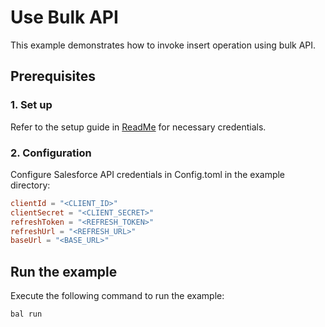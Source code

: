 # Use Bulk API 

This example demonstrates how to invoke insert operation using bulk API.

## Prerequisites

### 1. Set up
Refer to the setup guide in [ReadMe](../../../../README.md) for necessary credentials.

### 2. Configuration

Configure Salesforce API credentials in Config.toml in the example directory:

```toml
clientId = "<CLIENT_ID>"
clientSecret = "<CLIENT_SECRET>"
refreshToken = "<REFRESH_TOKEN>"
refreshUrl = "<REFRESH_URL>"
baseUrl = "<BASE_URL>"
```

## Run the example

Execute the following command to run the example:

```bash
bal run
```
